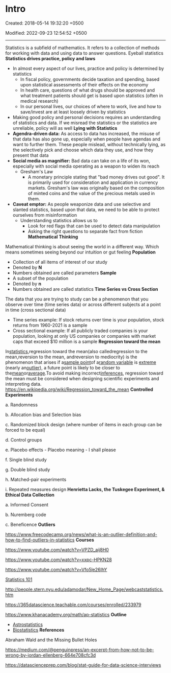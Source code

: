 # Intro

Created: 2018-05-14 19:32:20 +0500

Modified: 2022-09-23 12:54:52 +0500

---

Statistics is a subfield of mathematics. It refers to a collection of methods for working with data and using data to answer questions.
Eyeball statistics
**Statistics drives practice, policy and laws**
-   In almost every aspect of our lives, practice and policy is determined by statistics
    -   In fiscal policy, governments decide taxation and spending, based upon statistical assessments of their effects on the economy
    -   In health care, questions of what drugs should be approved and what treatment patients should get is based upon statistics (often in medical research)
    -   In our personal lives, our choices of where to work, live and how to save/invest are at least loosely driven by statistics
-   Making good policy and personal decisions requires an understanding of statistics and data. If we misread the statistics or the statistics are unreliable, policy will as well
**Lying with Statistics**
-   **Agendra-driven data:** As access to data has increased, the misuse of that data has also gone up, especially when people have agendas and want to further them. These people mislead, without technically lying, as the selectively pick and choose which data they use, and how they present that data
-   **Social media as magnifier:** Bad data can take on a life of its won, especially with social media operating as a weapon to widen its reach
    -   Gresham's Law
        -   A monetary principle stating that "bad money drives out good". It is primarily used for consideration and application in currency markets. Gresham's law was originally based on the composition of minted coins and the value of the precious metals used in them.
-   **Caveat emptor:** As people weaponize data and use selective and slanted statistics, based upon that data, we need to be able to protect ourselves from misinformation
    -   Understanding statistics allows us to
        -   Look for red flags that can be used to detect data manipulation
        -   Asking the right questions to separate fact from fiction
**Mathematical Thinking**

Mathematical thinking is about seeing the world in a different way. Which means sometimes seeing beyond our intuition or gut feeling
**Population**
-   Collection of all items of interest of our study
-   Denoted by **N**
-   Numbers obtained are called parameters
**Sample**
-   A subset of the population
-   Denoted by **n**
-   Numbers obtained are called statistics
**Time Series vs Cross Section**

The data that you are trying to study can be a phenomenon that you observe over time (time series data) or across different subjects at a point in time (cross sectional data)
-   Time series example: If stock returns over time is your population, stock returns from 1960-2021 is a sample
-   Cross sectional example: If all publicly traded companies is your population, looking at only US companies or companies with market caps that exceed $10 million is a sample
**Regression toward the mean**

In[statistics](https://en.wikipedia.org/wiki/Statistics),regression toward the mean(also calledregression to the mean,reversion to the mean, andreversion to mediocrity) is the phenomenon that arises if a[sample point](https://en.wikipedia.org/wiki/Sample_point)of a[random variable](https://en.wikipedia.org/wiki/Random_variable) is [extreme](https://en.wikipedia.org/wiki/Extreme_value_theory) (nearly an[outlier](https://en.wikipedia.org/wiki/Outlier)), a future point is likely to be closer to the[mean](https://en.wikipedia.org/wiki/Mean)or[average](https://en.wikipedia.org/wiki/Average).To avoid making incorrect[inferences](https://en.wikipedia.org/wiki/Statistical_inference), regression toward the mean must be considered when designing scientific experiments and interpreting data.
<https://en.wikipedia.org/wiki/Regression_toward_the_mean>
**Controlled Experiments**

a.  Randomness

b.  Allocation bias and Selection bias

c.  Randomized block design (where number of items in each group can be forced to be equal)

d.  Control groups

e.  Placebo effects - Placebo meaning - I shall please

f.  Single blind study

g.  Double blind study

h.  Matched-pair experiments

i.  Repeated measures design
**Henrietta Lacks, the Tuskegee Experiment, & Ethical Data Collection**

a.  Informed Consent

b.  Nuremberg code

c.  Beneficence
**Outliers**

<https://www.freecodecamp.org/news/what-is-an-outlier-definition-and-how-to-find-outliers-in-statistics>
**Courses**

<https://www.youtube.com/watch?v=VPZD_aij8H0>

<https://www.youtube.com/watch?v=xxpc-HPKN28>

<https://www.youtube.com/watch?v=Vfo5le26IhY>

[Statistics 101](https://www.youtube.com/playlist?list=PLUkh9m2BorqmXcRzWFbzcjMd7fYErVexF)

<http://people.stern.nyu.edu/adamodar/New_Home_Page/webcaststatistics.htm>

<https://365datascience.teachable.com/courses/enrolled/233979>

<https://www.khanacademy.org/math/ap-statistics>
**Outline**
-   [Astrostatistics](https://en.wikipedia.org/wiki/Astrostatistics)
-   [Biostatistics](https://en.wikipedia.org/wiki/Biostatistics)
**References**

Abraham Wald and the Missing Bullet Holes

<https://medium.com/@penguinpress/an-excerpt-from-how-not-to-be-wrong-by-jordan-ellenberg-664e708cfc3d>

<https://datascienceprep.com/blog/stat-guide-for-data-science-interviews>
